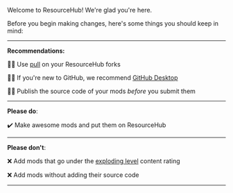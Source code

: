Welcome to ResourceHub! We're glad you're here.

Before you begin making changes, here's some things you should keep in mind:

---

**Recommendations:**

💁‍♂️ Use [pull](https://github.com/wei/pull) on your ResourceHub forks

💁‍♂️ If you're new to GitHub, we recommend [GitHub Desktop](https://desktop.github.com)

💁‍♂️ Publish the source code of your mods *before* you submit them

---

**Please do**:

✔️ Make awesome mods and put them on ResourceHub

---

**Please don't**:

❌ Add mods that go under the [exploding level](https://github.com/DesktopGooseUnofficial/ResourceHub/blob/master/info/ContentRatings.md#-exploding-level) content rating

❌ Add mods without adding their source code

---
